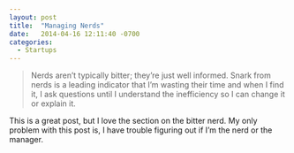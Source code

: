 ```yaml
---
layout: post
title:  "Managing Nerds"
date:   2014-04-16 12:11:40 -0700
categories:
  - Startups
---
```




 > Nerds aren’t typically bitter; they’re just well informed. Snark from nerds is a leading indicator that I’m wasting their time and when I find it, I ask questions until I understand the inefficiency so I can change it or explain it.

 This is a great post, but I love the section on the bitter nerd. My only problem with this post is, I have trouble figuring out if I’m the nerd or the manager. 
